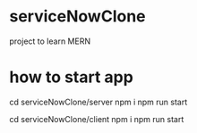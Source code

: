 # serviceNowClone
project to learn MERN

# how to start app
cd serviceNowClone/server
npm i 
npm run start

cd serviceNowClone/client
npm i 
npm run start
